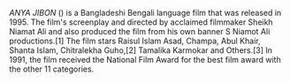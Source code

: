 _ANYA JIBON_ () is a Bangladeshi Bengali language film that was released in 1995. The film's screenplay and directed by acclaimed filmmaker Sheikh Niamat Ali and also produced the film from his own banner S Niamot Ali productions.[1] The film stars Raisul Islam Asad, Champa, Abul Khair, Shanta Islam, Chitralekha Guho,[2] Tamalika Karmokar and Others.[3] In 1991, the film received the National Film Award for the best film award with the other 11 categories.
